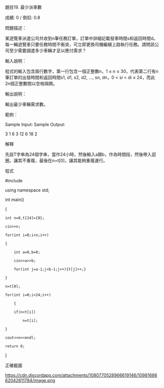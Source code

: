 題目19. 最少派車數

成績: 0 / 倒扣: 0.8

問題描述：

某遊覽車派遣公司共收到n筆任務訂單，訂單中詳細記載發車時間s和返回時間d。每一輛遊覽車只要任務時間不衝突，可立即更換司機繼續上路執行任務。請問該公司至少需要調遣多少車輛才足以應付需求？

輸入說明：

程式的輸入包含兩行數字，第一行包含一個正整數n，1 ≤ n ≤ 30，代表第二行有n筆訂單的出發時間和返回時間s1, d1, s2, d2, ..., sn, dn，0 < si < di ≤ 24，而此2n個正整數間以空格隔開。

輸出說明：

輸出最少車輛需求數。

範例：

Sample Input:  Sample Output:

3
1 6 3 12 6 18   2

解釋

先設T字串為24個字串，當作24小時，然後輸入a跟b，作為時間段，然後帶入迴圈，讓其不重複，最後在n=t[0]，讓其能夠重複運行。

程式

#include<iostream>
    
using namespace std;
    
int main()
    
{
    
    int n=0,t[24]={0};
    
    cin>>n;
    
    for(int i=0;i<n;i++)
                         
    {
                         
        int a=0,b=0;
                         
        cin>>a>>b;
    
        for(int j=a-1;j<b-1;j++){t[j]++;}
                                          
    }
                                          
    n=t[0];
                                          
    for(int i=0;i<24;i++)
    
        {
    
        if(n<t[i])
                   
            n=t[i];
                   
    }
                   
    cout<<n<<endl;
                  
    return 0;
                  
}

正確截圖
                  
https://cdn.discordapp.com/attachments/1080770528966619146/1098168662042611784/image.png
